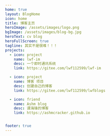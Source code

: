 ```yaml
---
home: true
layout: BlogHome
icon: home
title: 博客主页
heroImage: /assets/images/logo.png
bgImage: /assets/images/blog-bg.jpg
heroText: cv blog
heroFullScreen: true
tagline: 其实不是很难！！！
projects:
  - icon: project
    name: lwf-im
    desc: 一个即时通讯系统
    link: https://gitee.com/lwf112599/lwf-im

  - icon: project
    name: 博客 项目
    desc: 创建自己的博客
    link: https://gitee.com/lwf112599/lwfblogs

  - icon: friend
    name: Ashm blog
    desc: 谭海锋的博客
    link: https://ashmcracker.github.io


footer: true 
---
```

